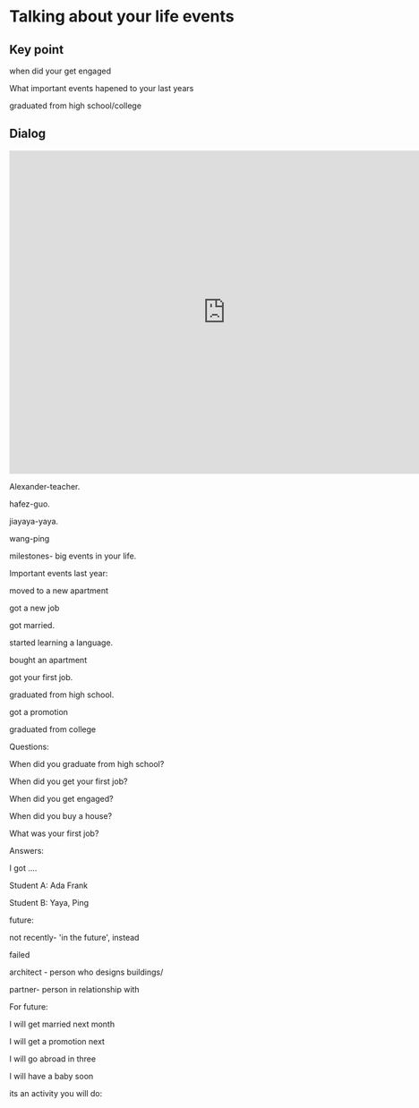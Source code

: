 # Talking about your life events

## Key point

when did your get engaged

What important events hapened to your last years

graduated from high school/college

## Dialog

<iframe name="easyXDM_default2094_provider" id="easyXDM_default2094_provider" src="https://cns.ef-cdn.com/Juno/EvcContent/11/60/Talking_about_life_events/index.html?api_v=0.0.13&amp;accessKey=96ff773a-49cc-409f-aae8-2144616f83eb&amp;attendanceToken=f62c06dd-52ba-4944-8425-6478541d0202&amp;xdm_e=https%3A%2F%2Fevc.ef.com.cn&amp;xdm_c=default2094&amp;xdm_p=1" frameborder="0" style="box-sizing: border-box; width: 770.656px; height: 578px;"></iframe>

Alexander-teacher. 



hafez-guo.

jiayaya-yaya.

wang-ping



milestones- big events in your life. 



Important events last year: 

moved to a new apartment

got a new job

got married. 

started learning a language. 

bought an apartment







got your first job. 



graduated from high school. 



got a promotion



graduated from college





Questions:

When did you graduate from high school?

When did you get your first job?

When did you get engaged?

When did you buy a house?

What was your first job?



Answers:

I got ....





Student A: Ada Frank

Student B: Yaya, Ping



future:

not recently- 'in the future', instead



failed



architect - person who designs buildings/ 





partner- person in relationship with





For future: 

I will get married next month

I will get a promotion next

I will go abroad in three 

I will have a baby soon





its an activity you will do: 





